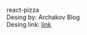 react-pizza\
Desing by: Archakov Blog\
Desing link: [link](figma.com/file/fdR3v9JpIOLQyIayeFl8Cm/React-Pizza)